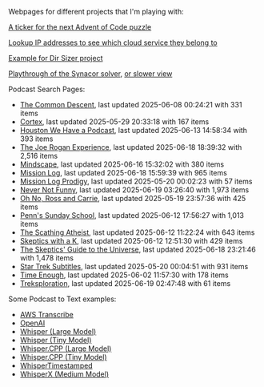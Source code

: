 Webpages for different projects that I'm playing with:

[A ticker for the next Advent of Code puzzle](https://seligman.github.io/aoc_ticker.html)

[Lookup IP addresses to see which cloud service they belong to](https://seligman.github.io/cloud-ips/index.html)

[Example for Dir Sizer project](https://seligman.github.io/dir_sizer/cost_example.html)

[Playthrough of the Synacor solver](https://seligman.github.io/synacor/run_script_speed.html), [or slower view](https://seligman.github.io/synacor/run_script.html)

Podcast Search Pages:
<!-- Podcasts Start -->
* [The Common Descent](https://seligman.github.io/podcasts/common_descent/common_descent.html), last updated 2025-06-08 00:24:21 with 331 items
* [Cortex](https://seligman.github.io/podcasts/cortex_pod/cortex_pod.html), last updated 2025-05-29 20:33:18 with 167 items
* [Houston We Have a Podcast](https://seligman.github.io/podcasts/houston_we_have_a_podcast/houston_we_have_a_podcast.html), last updated 2025-06-13 14:58:34 with 393 items
* [The Joe Rogan Experience](https://seligman.github.io/podcasts/jre/jre.html), last updated 2025-06-18 18:39:32 with 2,516 items
* [Mindscape](https://seligman.github.io/podcasts/mindscape/mindscape.html), last updated 2025-06-16 15:32:02 with 380 items
* [Mission Log](https://seligman.github.io/podcasts/mission_log/mission_log.html), last updated 2025-06-18 15:59:39 with 965 items
* [Mission Log Prodigy](https://seligman.github.io/podcasts/ml_prodigy/ml_prodigy.html), last updated 2025-05-20 00:02:23 with 57 items
* [Never Not Funny](https://seligman.github.io/podcasts/nevernotfunny/nevernotfunny.html), last updated 2025-06-19 03:26:40 with 1,973 items
* [Oh No, Ross and Carrie](https://seligman.github.io/podcasts/oh_no/oh_no.html), last updated 2025-05-19 23:57:36 with 425 items
* [Penn's Sunday School](https://seligman.github.io/podcasts/penn_sunday_school/penn_sunday_school.html), last updated 2025-06-12 17:56:27 with 1,013 items
* [The Scathing Atheist](https://seligman.github.io/podcasts/scathing/scathing.html), last updated 2025-06-12 11:22:24 with 643 items
* [Skeptics with a K](https://seligman.github.io/podcasts/swak/swak.html), last updated 2025-06-12 12:51:30 with 429 items
* [The Skeptics' Guide to the Universe](https://seligman.github.io/podcasts/sgu/sgu.html), last updated 2025-06-18 23:21:46 with 1,478 items
* [Star Trek Subtitles](https://seligman.github.io/star_trek_subtitles/star_trek_subtitles.html), last updated 2025-05-20 00:04:51 with 931 items
* [Time Enough](https://seligman.github.io/podcasts/time_enough/time_enough.html), last updated 2025-06-02 11:57:30 with 178 items
* [Treksploration](https://seligman.github.io/podcasts/treksploration/treksploration.html), last updated 2025-06-19 02:47:48 with 61 items
<!-- Podcasts End -->

Some Podcast to Text examples:
* [AWS Transcribe](https://seligman.github.io/podcast_to_text/Example-Results-AWS-Transcribe.html)
* [OpenAI](https://seligman.github.io/podcast_to_text/Example-Results-OpenAI.html)
* [Whisper (Large Model)](https://seligman.github.io/podcast_to_text/Example-Results-Whisper-Large.html)
* [Whisper (Tiny Model)](https://seligman.github.io/podcast_to_text/Example-Results-Whisper-Tiny.html)
* [Whisper.CPP (Large Model)](https://seligman.github.io/podcast_to_text/Example-Results-Whisper_CPP-Large.html)
* [Whisper.CPP (Tiny Model)](https://seligman.github.io/podcast_to_text/Example-Results-Whisper_CPP-Tiny.html)
* [WhisperTimestamped](https://seligman.github.io/podcast_to_text/Example-Results-WhisperTimestamped-Medium.html)
* [WhisperX (Medium Model)](https://seligman.github.io/podcast_to_text/Example-Results-WhisperX-Medium.html)
